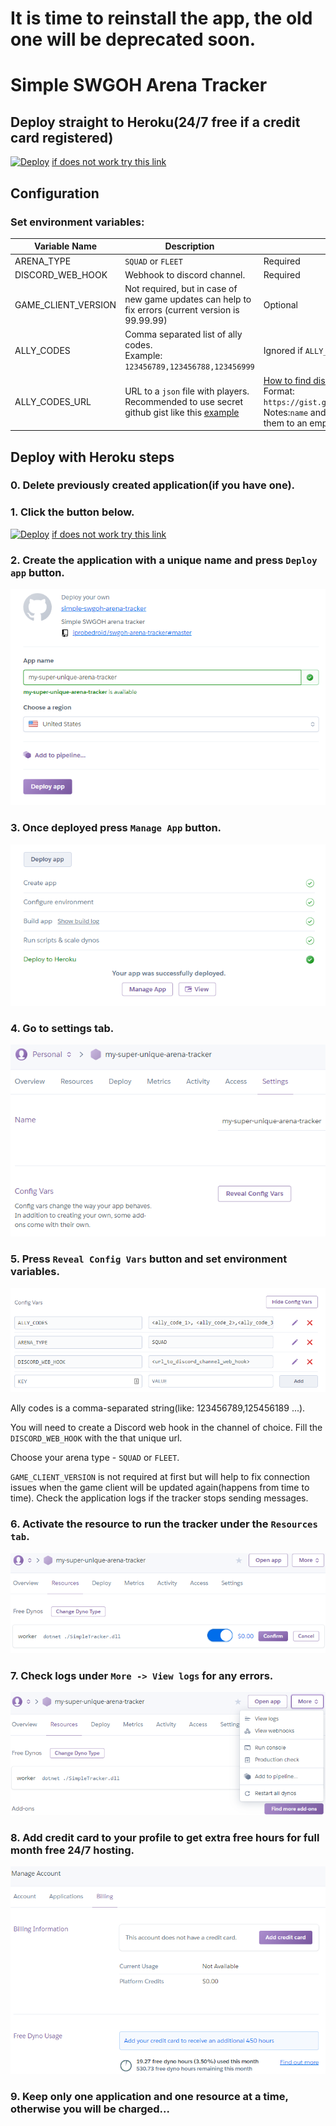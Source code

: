 # It is time to reinstall the app, the old one will be deprecated soon.
# Simple SWGOH Arena Tracker

## Deploy straight to Heroku(24/7 free if a credit card registered)

[![Deploy](https://www.herokucdn.com/deploy/button.svg)](https://heroku.com/deploy)
[if does not work try this link](https://dashboard.heroku.com/new?button-url=https%3A%2F%2Fgithub.com%2Fiprobedroid%2Fswgoh-arena-tracker&template=https%3A%2F%2Fgithub.com%2Fiprobedroid%2Fswgoh-arena-tracker) 

## Configuration

### Set environment variables:

|Variable Name| Description                             | Notes |
|-------------|-----------------------------------------|------ |
|ARENA_TYPE | `SQUAD` or `FLEET`                 | Required|
|DISCORD_WEB_HOOK| Webhook to discord channel.|  Required|
|GAME_CLIENT_VERSION| Not required, but in case of new game updates can help to fix errors (current version is 99.99.99)| Optional|
|ALLY_CODES | Comma separated list of ally codes.<br/>Example:<br/>`123456789,123456788,123456999`| Ignored if `ALLY_CODES_URL` present|
|ALLY_CODES_URL| URL to a `json` file with players.<br/> Recommended to use secret github gist like this [example](https://gist.github.com/iprobedroid/603fc48a5ec43afc9e53ee845e91e042/raw)|[How to find discord id.](https://support.discordapp.com/hc/en-us/articles/206346498-Where-can-I-find-my-User-Server-Message-ID-).<br/>Format: `https://gist.github.com/<user_name>/<gist_id>/raw`<br/>Notes:`name` and `discordId` is not required, just set them to an empty string `""`  |Recommended|


## Deploy with Heroku steps
### 0. Delete previously created application(if you have one).

### 1. Click the button below.
[![Deploy](https://www.herokucdn.com/deploy/button.svg)](https://heroku.com/deploy)
[if does not work try this link](https://dashboard.heroku.com/new?button-url=https%3A%2F%2Fgithub.com%2Fiprobedroid%2Fswgoh-arena-tracker&template=https%3A%2F%2Fgithub.com%2Fiprobedroid%2Fswgoh-arena-tracker) 
### 2. Create the application with a unique name and press `Deploy app` button.
![ScreenShot](assets/create-app.png)

### 3. Once deployed press `Manage App` button.
![ScreenShot](assets/app-deployed.png)

### 4. Go to settings tab.
![ScreenShot](assets/go-to-settings-tab.png)

### 5. Press `Reveal Config Vars` button and set environment variables.
![ScreenShot](assets/set-env-variables.png)

Ally codes is a comma-separated string(like: 123456789,125456189 ...).

You will need to create a Discord web hook in the channel of choice.
Fill the `DISCORD_WEB_HOOK` with the that unique url.

Choose your arena type - `SQUAD` or `FLEET`.

`GAME_CLIENT_VERSION` is not required at first but will help to fix connection
issues when the game client will be updated again(happens from time to time).
Check the application logs if the tracker stops sending messages.

### 6. Activate the resource to run the tracker under the `Resources tab`.
![ScreenShot](assets/activate-worker-resource.png)

### 7. Check logs under `More -> View logs` for any errors.
![ScreenShot](assets/check-logs.png)


### 8. Add credit card to your profile to get extra free hours for full month free 24/7 hosting.
![ScreenShot](assets/add-credit-card.png)

### 9. Keep only one application and one resource at a time, otherwise you will be charged...
